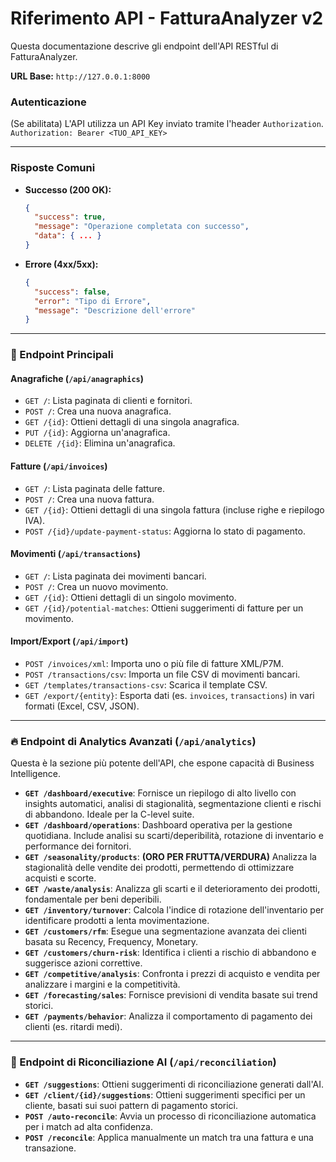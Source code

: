 # Riferimento API - FatturaAnalyzer v2

Questa documentazione descrive gli endpoint dell'API RESTful di FatturaAnalyzer.

**URL Base:** `http://127.0.0.1:8000`

### Autenticazione
(Se abilitata) L'API utilizza un API Key inviato tramite l'header `Authorization`.
`Authorization: Bearer <TUO_API_KEY>`

---

### Risposte Comuni

-   **Successo (200 OK):**
    ```json
    {
      "success": true,
      "message": "Operazione completata con successo",
      "data": { ... }
    }
    ```
-   **Errore (4xx/5xx):**
    ```json
    {
      "success": false,
      "error": "Tipo di Errore",
      "message": "Descrizione dell'errore"
    }
    ```
---

### 📌 Endpoint Principali

#### Anagrafiche (`/api/anagraphics`)
-   `GET /`: Lista paginata di clienti e fornitori.
-   `POST /`: Crea una nuova anagrafica.
-   `GET /{id}`: Ottieni dettagli di una singola anagrafica.
-   `PUT /{id}`: Aggiorna un'anagrafica.
-   `DELETE /{id}`: Elimina un'anagrafica.

#### Fatture (`/api/invoices`)
-   `GET /`: Lista paginata delle fatture.
-   `POST /`: Crea una nuova fattura.
-   `GET /{id}`: Ottieni dettagli di una singola fattura (incluse righe e riepilogo IVA).
-   `POST /{id}/update-payment-status`: Aggiorna lo stato di pagamento.

#### Movimenti (`/api/transactions`)
-   `GET /`: Lista paginata dei movimenti bancari.
-   `POST /`: Crea un nuovo movimento.
-   `GET /{id}`: Ottieni dettagli di un singolo movimento.
-   `GET /{id}/potential-matches`: Ottieni suggerimenti di fatture per un movimento.

#### Import/Export (`/api/import`)
-   `POST /invoices/xml`: Importa uno o più file di fatture XML/P7M.
-   `POST /transactions/csv`: Importa un file CSV di movimenti bancari.
-   `GET /templates/transactions-csv`: Scarica il template CSV.
-   `GET /export/{entity}`: Esporta dati (es. `invoices`, `transactions`) in vari formati (Excel, CSV, JSON).

---

### 🔥 Endpoint di Analytics Avanzati (`/api/analytics`)

Questa è la sezione più potente dell'API, che espone capacità di Business Intelligence.

-   **`GET /dashboard/executive`**: Fornisce un riepilogo di alto livello con insights automatici, analisi di stagionalità, segmentazione clienti e rischi di abbandono. Ideale per la C-level suite.
-   **`GET /dashboard/operations`**: Dashboard operativa per la gestione quotidiana. Include analisi su scarti/deperibilità, rotazione di inventario e performance dei fornitori.
-   **`GET /seasonality/products`**: **(ORO PER FRUTTA/VERDURA)** Analizza la stagionalità delle vendite dei prodotti, permettendo di ottimizzare acquisti e scorte.
-   **`GET /waste/analysis`**: Analizza gli scarti e il deterioramento dei prodotti, fondamentale per beni deperibili.
-   **`GET /inventory/turnover`**: Calcola l'indice di rotazione dell'inventario per identificare prodotti a lenta movimentazione.
-   **`GET /customers/rfm`**: Esegue una segmentazione avanzata dei clienti basata su Recency, Frequency, Monetary.
-   **`GET /customers/churn-risk`**: Identifica i clienti a rischio di abbandono e suggerisce azioni correttive.
-   **`GET /competitive/analysis`**: Confronta i prezzi di acquisto e vendita per analizzare i margini e la competitività.
-   **`GET /forecasting/sales`**: Fornisce previsioni di vendita basate sui trend storici.
-   **`GET /payments/behavior`**: Analizza il comportamento di pagamento dei clienti (es. ritardi medi).

---

### 🧠 Endpoint di Riconciliazione AI (`/api/reconciliation`)

-   **`GET /suggestions`**: Ottieni suggerimenti di riconciliazione generati dall'AI.
-   **`GET /client/{id}/suggestions`**: Ottieni suggerimenti specifici per un cliente, basati sui suoi pattern di pagamento storici.
-   **`POST /auto-reconcile`**: Avvia un processo di riconciliazione automatica per i match ad alta confidenza.
-   **`POST /reconcile`**: Applica manualmente un match tra una fattura e una transazione.
